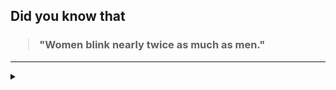 ## Did you know that

<h3>
  <blockquote>
<!--START_SECTION:debris-->                                                                                                                                                                                                                                                                     
"Women blink nearly twice as much as men."
<!--END_SECTION:debris-->
  </blockquote>
</h3>

-----

<details>
  <summary></summary>

<img src="https://github-readme-stats.vercel.app/api?show_icons=true&hide=issues&username=ekickx"> <img src="https://github-readme-stats.vercel.app/api/top-langs/?layout=compact&username=ekickx">

</details>
